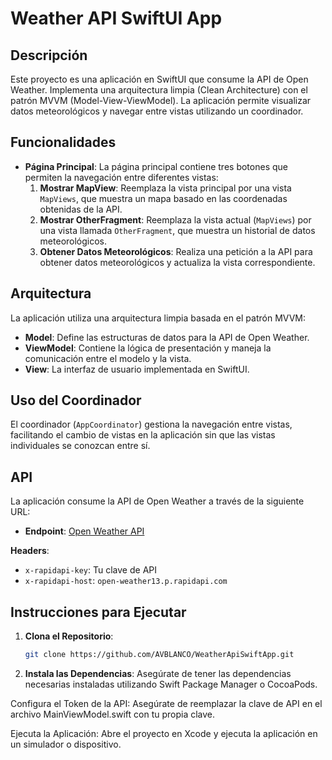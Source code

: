 # Weather API SwiftUI App

## Descripción

Este proyecto es una aplicación en SwiftUI que consume la API de Open Weather. Implementa una arquitectura limpia (Clean Architecture) con el patrón MVVM (Model-View-ViewModel). La aplicación permite visualizar datos meteorológicos y navegar entre vistas utilizando un coordinador.

## Funcionalidades

- **Página Principal**: La página principal contiene tres botones que permiten la navegación entre diferentes vistas:
  1. **Mostrar MapView**: Reemplaza la vista principal por una vista `MapViews`, que muestra un mapa basado en las coordenadas obtenidas de la API.
  2. **Mostrar OtherFragment**: Reemplaza la vista actual (`MapViews`) por una vista llamada `OtherFragment`, que muestra un historial de datos meteorológicos.
  3. **Obtener Datos Meteorológicos**: Realiza una petición a la API para obtener datos meteorológicos y actualiza la vista correspondiente.

## Arquitectura

La aplicación utiliza una arquitectura limpia basada en el patrón MVVM:
- **Model**: Define las estructuras de datos para la API de Open Weather.
- **ViewModel**: Contiene la lógica de presentación y maneja la comunicación entre el modelo y la vista.
- **View**: La interfaz de usuario implementada en SwiftUI.

## Uso del Coordinador

El coordinador (`AppCoordinator`) gestiona la navegación entre vistas, facilitando el cambio de vistas en la aplicación sin que las vistas individuales se conozcan entre sí.

## API

La aplicación consume la API de Open Weather a través de la siguiente URL:
- **Endpoint**: [Open Weather API](https://rapidapi.com/worldapi/api/open-weather13/playground/apiendpoint_d15cd885-e8e5-49e7-b94b-588c41687aa1)

**Headers**:
- `x-rapidapi-key`: Tu clave de API
- `x-rapidapi-host`: `open-weather13.p.rapidapi.com`

## Instrucciones para Ejecutar

1. **Clona el Repositorio**:
   ```bash
   git clone https://github.com/AVBLANCO/WeatherApiSwiftApp.git
   
2. **Instala las Dependencias**: 
Asegúrate de tener las dependencias necesarias instaladas utilizando Swift Package Manager o CocoaPods.

Configura el Token de la API: Asegúrate de reemplazar la clave de API en el archivo MainViewModel.swift con tu propia clave.

Ejecuta la Aplicación: Abre el proyecto en Xcode y ejecuta la aplicación en un simulador o dispositivo.
